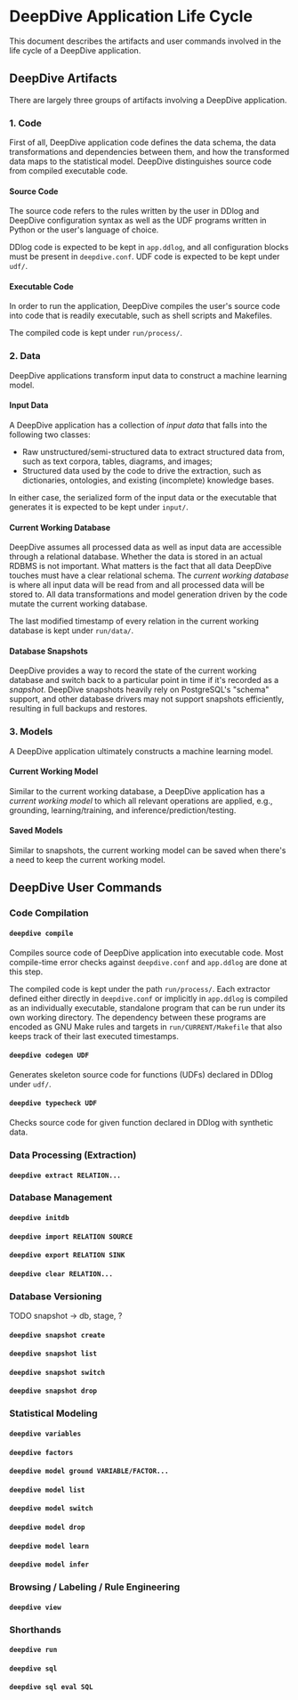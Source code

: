 # DeepDive Application Life Cycle

This document describes the artifacts and user commands involved in the life cycle of a DeepDive application.

## DeepDive Artifacts
There are largely three groups of artifacts involving a DeepDive application.

### 1. Code

First of all, DeepDive application code defines the data schema, the data transformations and dependencies between them, and how the transformed data maps to the statistical model.
DeepDive distinguishes source code from compiled executable code.

#### Source Code
The source code refers to the rules written by the user in DDlog and DeepDive configuration syntax as well as the UDF programs written in Python or the user's language of choice.

DDlog code is expected to be kept in `app.ddlog`, and all configuration blocks must be present in `deepdive.conf`.
UDF code is expected to be kept under `udf/`.

#### Executable Code
In order to run the application, DeepDive compiles the user's source code into code that is readily executable, such as shell scripts and Makefiles.   

The compiled code is kept under `run/process/`.


### 2. Data
DeepDive applications transform input data to construct a machine learning model.

#### Input Data
A DeepDive application has a collection of *input data* that falls into the following two classes:

* Raw unstructured/semi-structured data to extract structured data from, such as text corpora, tables, diagrams, and images;
* Structured data used by the code to drive the extraction, such as dictionaries, ontologies, and existing (incomplete) knowledge bases.

In either case, the serialized form of the input data or the executable that generates it is expected to be kept under `input/`.

#### Current Working Database
DeepDive assumes all processed data as well as input data are accessible through a relational database.
Whether the data is stored in an actual RDBMS is not important.
What matters is the fact that all data DeepDive touches must have a clear relational schema.
The *current working database* is where all input data will be read from and all processed data will be stored to.
All data transformations and model generation driven by the code mutate the current working database.

The last modified timestamp of every relation in the current working database is kept under `run/data/`.


#### Database Snapshots
DeepDive provides a way to record the state of the current working database and switch back to a particular point in time if it's recorded as a *snapshot*.
DeepDive snapshots heavily rely on PostgreSQL's "schema" support, and other database drivers may not support snapshots efficiently, resulting in full backups and restores.


### 3. Models
A DeepDive application ultimately constructs a machine learning model.

#### Current Working Model
Similar to the current working database, a DeepDive application has a *current working model* to which all relevant operations are applied, e.g., grounding, learning/training, and inference/prediction/testing.

#### Saved Models
Similar to snapshots, the current working model can be saved when there's a need to keep the current working model.


## DeepDive User Commands

### Code Compilation
#### `deepdive compile`
Compiles source code of DeepDive application into executable code.
Most compile-time error checks against `deepdive.conf` and `app.ddlog` are done at this step.

The compiled code is kept under the path `run/process/`.
Each extractor defined either directly in `deepdive.conf` or implicitly in `app.ddlog` is compiled as an individually executable, standalone program that can be run under its own working directory.
The dependency between these programs are encoded as GNU Make rules and targets in `run/CURRENT/Makefile` that also keeps track of their last executed timestamps.

#### `deepdive codegen UDF`
Generates skeleton source code for functions (UDFs) declared in DDlog under `udf/`.

#### `deepdive typecheck UDF`
Checks source code for given function declared in DDlog with synthetic data.

### Data Processing (Extraction)
#### `deepdive extract RELATION...`

### Database Management
#### `deepdive initdb`
#### `deepdive import RELATION SOURCE`
#### `deepdive export RELATION SINK`
#### `deepdive clear RELATION...`

### Database Versioning
TODO snapshot -> db, stage, ?
#### `deepdive snapshot create`
#### `deepdive snapshot list`
#### `deepdive snapshot switch`
#### `deepdive snapshot drop`

### Statistical Modeling
#### `deepdive variables`
#### `deepdive factors`
#### `deepdive model ground VARIABLE/FACTOR...`
#### `deepdive model list`
#### `deepdive model switch`
#### `deepdive model drop`
#### `deepdive model learn`
#### `deepdive model infer`

### Browsing / Labeling / Rule Engineering
#### `deepdive view`

### Shorthands
#### `deepdive run`
#### `deepdive sql`
#### `deepdive sql eval SQL`
